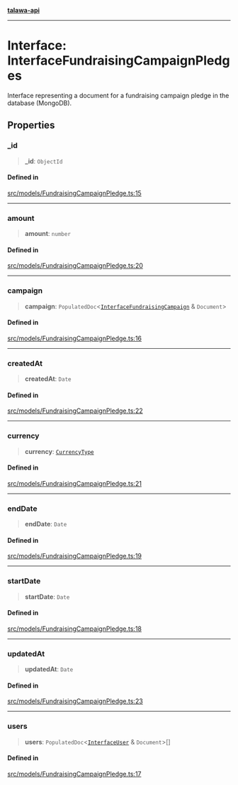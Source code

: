 [**talawa-api**](../../../README.md)

***

# Interface: InterfaceFundraisingCampaignPledges

Interface representing a document for a fundraising campaign pledge in the database (MongoDB).

## Properties

### \_id

> **\_id**: `ObjectId`

#### Defined in

[src/models/FundraisingCampaignPledge.ts:15](https://github.com/Suyash878/talawa-api/blob/e4413cec641a837926071678fed3c7f67234e31e/src/models/FundraisingCampaignPledge.ts#L15)

***

### amount

> **amount**: `number`

#### Defined in

[src/models/FundraisingCampaignPledge.ts:20](https://github.com/Suyash878/talawa-api/blob/e4413cec641a837926071678fed3c7f67234e31e/src/models/FundraisingCampaignPledge.ts#L20)

***

### campaign

> **campaign**: `PopulatedDoc`\<[`InterfaceFundraisingCampaign`](../../FundraisingCampaign/interfaces/InterfaceFundraisingCampaign.md) & `Document`\>

#### Defined in

[src/models/FundraisingCampaignPledge.ts:16](https://github.com/Suyash878/talawa-api/blob/e4413cec641a837926071678fed3c7f67234e31e/src/models/FundraisingCampaignPledge.ts#L16)

***

### createdAt

> **createdAt**: `Date`

#### Defined in

[src/models/FundraisingCampaignPledge.ts:22](https://github.com/Suyash878/talawa-api/blob/e4413cec641a837926071678fed3c7f67234e31e/src/models/FundraisingCampaignPledge.ts#L22)

***

### currency

> **currency**: [`CurrencyType`](../../FundraisingCampaign/enumerations/CurrencyType.md)

#### Defined in

[src/models/FundraisingCampaignPledge.ts:21](https://github.com/Suyash878/talawa-api/blob/e4413cec641a837926071678fed3c7f67234e31e/src/models/FundraisingCampaignPledge.ts#L21)

***

### endDate

> **endDate**: `Date`

#### Defined in

[src/models/FundraisingCampaignPledge.ts:19](https://github.com/Suyash878/talawa-api/blob/e4413cec641a837926071678fed3c7f67234e31e/src/models/FundraisingCampaignPledge.ts#L19)

***

### startDate

> **startDate**: `Date`

#### Defined in

[src/models/FundraisingCampaignPledge.ts:18](https://github.com/Suyash878/talawa-api/blob/e4413cec641a837926071678fed3c7f67234e31e/src/models/FundraisingCampaignPledge.ts#L18)

***

### updatedAt

> **updatedAt**: `Date`

#### Defined in

[src/models/FundraisingCampaignPledge.ts:23](https://github.com/Suyash878/talawa-api/blob/e4413cec641a837926071678fed3c7f67234e31e/src/models/FundraisingCampaignPledge.ts#L23)

***

### users

> **users**: `PopulatedDoc`\<[`InterfaceUser`](../../User/interfaces/InterfaceUser.md) & `Document`\>[]

#### Defined in

[src/models/FundraisingCampaignPledge.ts:17](https://github.com/Suyash878/talawa-api/blob/e4413cec641a837926071678fed3c7f67234e31e/src/models/FundraisingCampaignPledge.ts#L17)

